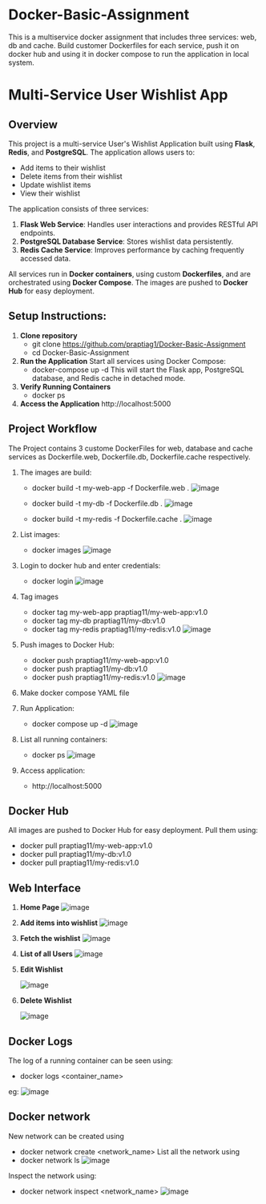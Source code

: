# Docker-Basic-Assignment
This is a multiservice docker assignment that includes three services: web, db and cache. Build customer Dockerfiles for each service, push it on docker hub and using it in docker compose to run the application in local system.

# Multi-Service User Wishlist App

## Overview

This project is a multi-service User's Wishlist Application built using **Flask**, **Redis**, and **PostgreSQL**. The application allows users to:
 * Add items to their wishlist
 * Delete items from their wishlist
 * Update wishlist items
 * View their wishlist

The application consists of three services:

1. **Flask Web Service**: Handles user interactions and provides RESTful API endpoints.
2. **PostgreSQL Database Service**: Stores wishlist data persistently.
3. **Redis Cache Service**: Improves performance by caching frequently accessed data.

All services run in **Docker containers**, using custom **Dockerfiles**, and are orchestrated using **Docker Compose**. The images are pushed to **Docker Hub** for easy deployment.

## Setup Instructions:
1. **Clone repository**
   - git clone https://github.com/praptiag1/Docker-Basic-Assignment
   - cd Docker-Basic-Assignment
2. **Run the Application**
Start all services using Docker Compose:
    - docker-compose up -d
This will start the Flask app, PostgreSQL database, and Redis cache in detached mode.
3. **Verify Running Containers**
    - docker ps
4. **Access the Application**
     http://localhost:5000
## Project Workflow
The Project contains 3 custome DockerFiles for web, database and cache services as Dockerfile.web, Dockerfile.db, Dockerfile.cache respectively.
1. The images are build:
    - docker build -t my-web-app -f Dockerfile.web .
      ![image](https://github.com/user-attachments/assets/71006542-48db-4cef-b2ab-0733c9e1c5f4)

    - docker build -t my-db -f Dockerfile.db .
      ![image](https://github.com/user-attachments/assets/b402eee5-ca25-4177-805b-8df67b1546a4)

    - docker build -t my-redis -f Dockerfile.cache .
      ![image](https://github.com/user-attachments/assets/d85c8671-b826-417c-babc-fc0ed3ab1788)

2. List images:
   - docker images
     ![image](https://github.com/user-attachments/assets/cd93dcde-e7b8-4004-9e5a-699d143c770a)
3. Login to docker hub and enter credentials:
   - docker login
     ![image](https://github.com/user-attachments/assets/fbab0bd5-87fc-477f-be22-4229b80e1e80)

4. Tag images
    - docker tag my-web-app praptiag11/my-web-app:v1.0
    - docker tag my-db praptiag11/my-db:v1.0
    - docker tag my-redis praptiag11/my-redis:v1.0
      ![image](https://github.com/user-attachments/assets/61d66122-89af-4eb4-aa05-8d07bca519d9)
5. Push images to Docker Hub:
    - docker push praptiag11/my-web-app:v1.0
    - docker push praptiag11/my-db:v1.0
    - docker push praptiag11/my-redis:v1.0
      ![image](https://github.com/user-attachments/assets/e430dc7b-56e8-4e41-bb24-8d4f96a70f91)
6. Make docker compose YAML file
7. Run Application:
    - docker compose up -d
      ![image](https://github.com/user-attachments/assets/665729e6-1cb5-454a-a492-e1163c00cade)

8. List all running containers:
    - docker ps
      ![image](https://github.com/user-attachments/assets/0d482abe-d15c-4d5c-8c1c-f2900dfe18d7)

9. Access application:
     - http://localhost:5000

## Docker Hub
All images are pushed to Docker Hub for easy deployment. Pull them using:
  - docker pull praptiag11/my-web-app:v1.0
  - docker pull praptiag11/my-db:v1.0
  - docker pull praptiag11/my-redis:v1.0
## Web Interface
1. **Home Page**
   ![image](https://github.com/user-attachments/assets/2492d772-0479-4dca-a78c-3990223d0d36)
   
2. **Add items into wishlist**
   ![image](https://github.com/user-attachments/assets/8cda3220-c14b-4bec-9c42-61aade927080)
   
3. **Fetch the wishlist**
   ![image](https://github.com/user-attachments/assets/383431ed-351b-4213-b81d-f8cfdd67db2d)

4. **List of all Users**
   ![image](https://github.com/user-attachments/assets/860d9de2-3512-424e-b04b-d7c622b1ae21)

5. **Edit Wishlist**

   ![image](https://github.com/user-attachments/assets/fc3955c7-aa5d-46c4-969e-51bb333c77d7)

6. **Delete Wishlist**

   ![image](https://github.com/user-attachments/assets/807ca1e9-1331-4c06-acca-fb97152953f4)

## Docker Logs
The log of a running container can be seen using:
- docker logs <container_name>

eg: ![image](https://github.com/user-attachments/assets/fb00fc76-452b-4e5c-aacb-31beeff22b8c)


## Docker network
New network can be created using 
- docker network create <network_name>
List all the network using
- docker network ls
   ![image](https://github.com/user-attachments/assets/fea01047-b77e-4cb3-bac7-553fad78e467)

Inspect the network using:
- docker network inspect <network_name>
![image](https://github.com/user-attachments/assets/cd379c65-eec0-415e-aed7-5cc5fc5a7c98)



